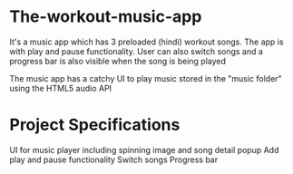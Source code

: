 # The-workout-music-app

It's a music app which has 3 preloaded (hindi) workout songs. The app is with play and pause functionality. User can also switch songs and a progress bar is also visible when the song is being played

The music app has a catchy UI to play music stored in the "music folder" using the HTML5 audio API

# Project Specifications

UI for music player including spinning image and song detail popup
Add play and pause functionality
Switch songs
Progress bar
